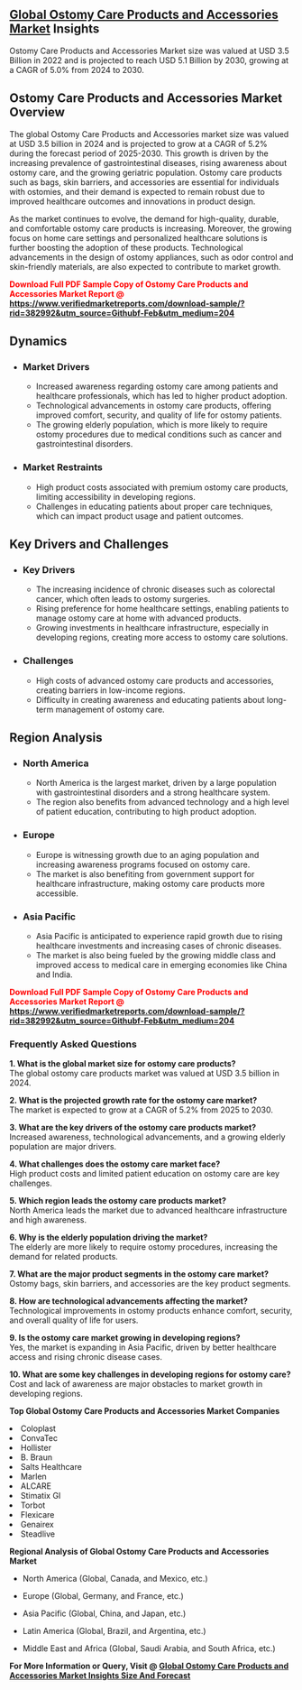 <h2><a href="https://www.verifiedmarketreports.com/download-sample/?rid=382992&amp;utm_source=Githubf&amp;utm_medium=204" target="_blank">Global Ostomy Care Products and Accessories Market</a> Insights</h2><p>Ostomy Care Products and Accessories Market size was valued at USD 3.5 Billion in 2022 and is projected to reach USD 5.1 Billion by 2030, growing at a CAGR of 5.0% from 2024 to 2030.</p><p> <h2>Ostomy Care Products and Accessories Market Overview</h2> <p>The global Ostomy Care Products and Accessories market size was valued at USD 3.5 billion in 2024 and is projected to grow at a CAGR of 5.2% during the forecast period of 2025-2030. This growth is driven by the increasing prevalence of gastrointestinal diseases, rising awareness about ostomy care, and the growing geriatric population. Ostomy care products such as bags, skin barriers, and accessories are essential for individuals with ostomies, and their demand is expected to remain robust due to improved healthcare outcomes and innovations in product design.</p> <p>As the market continues to evolve, the demand for high-quality, durable, and comfortable ostomy care products is increasing. Moreover, the growing focus on home care settings and personalized healthcare solutions is further boosting the adoption of these products. Technological advancements in the design of ostomy appliances, such as odor control and skin-friendly materials, are also expected to contribute to market growth.</p> <p><strong><p><span class=""><span style="color: #ff0000;"><strong>Download Full PDF Sample Copy of Ostomy Care Products and Accessories Market Report</strong> @ </span><a href="https://www.verifiedmarketreports.com/download-sample/?rid=382992&amp;utm_source=Githubf-Feb&amp;utm_medium=204" target="_blank">https://www.verifiedmarketreports.com/download-sample/?rid=382992&amp;utm_source=Githubf-Feb&amp;utm_medium=204</a></span></p></strong></p> <h2>Dynamics</h2> <ul> <li><h3>Market Drivers</h3> <ul> <li>Increased awareness regarding ostomy care among patients and healthcare professionals, which has led to higher product adoption.</li> <li>Technological advancements in ostomy care products, offering improved comfort, security, and quality of life for ostomy patients.</li> <li>The growing elderly population, which is more likely to require ostomy procedures due to medical conditions such as cancer and gastrointestinal disorders.</li> </ul> </li> <li><h3>Market Restraints</h3> <ul> <li>High product costs associated with premium ostomy care products, limiting accessibility in developing regions.</li> <li>Challenges in educating patients about proper care techniques, which can impact product usage and patient outcomes.</li> </ul> </li> </ul> <h2>Key Drivers and Challenges</h2> <ul> <li><h3>Key Drivers</h3> <ul> <li>The increasing incidence of chronic diseases such as colorectal cancer, which often leads to ostomy surgeries.</li> <li>Rising preference for home healthcare settings, enabling patients to manage ostomy care at home with advanced products.</li> <li>Growing investments in healthcare infrastructure, especially in developing regions, creating more access to ostomy care solutions.</li> </ul> </li> <li><h3>Challenges</h3> <ul> <li>High costs of advanced ostomy care products and accessories, creating barriers in low-income regions.</li> <li>Difficulty in creating awareness and educating patients about long-term management of ostomy care.</li> </ul> </li> </ul> <h2>Region Analysis</h2> <ul> <li><h3>North America</h3> <ul> <li>North America is the largest market, driven by a large population with gastrointestinal disorders and a strong healthcare system.</li> <li>The region also benefits from advanced technology and a high level of patient education, contributing to high product adoption.</li> </ul> </li> <li><h3>Europe</h3> <ul> <li>Europe is witnessing growth due to an aging population and increasing awareness programs focused on ostomy care.</li> <li>The market is also benefiting from government support for healthcare infrastructure, making ostomy care products more accessible.</li> </ul> </li> <li><h3>Asia Pacific</h3> <ul> <li>Asia Pacific is anticipated to experience rapid growth due to rising healthcare investments and increasing cases of chronic diseases.</li> <li>The market is also being fueled by the growing middle class and improved access to medical care in emerging economies like China and India.</li> </ul> </li> </ul> <p><strong><p><span class=""><span style="color: #ff0000;"><strong>Download Full PDF Sample Copy of Ostomy Care Products and Accessories Market Report</strong> @ </span><a href="https://www.verifiedmarketreports.com/download-sample/?rid=382992&amp;utm_source=Githubf-Feb&amp;utm_medium=204" target="_blank">https://www.verifiedmarketreports.com/download-sample/?rid=382992&amp;utm_source=Githubf-Feb&amp;utm_medium=204</a></span></p></strong></p> <h3>Frequently Asked Questions</h3> <p><strong>1. What is the global market size for ostomy care products?</strong><br>The global ostomy care products market was valued at USD 3.5 billion in 2024.</p> <p><strong>2. What is the projected growth rate for the ostomy care market?</strong><br>The market is expected to grow at a CAGR of 5.2% from 2025 to 2030.</p> <p><strong>3. What are the key drivers of the ostomy care products market?</strong><br>Increased awareness, technological advancements, and a growing elderly population are major drivers.</p> <p><strong>4. What challenges does the ostomy care market face?</strong><br>High product costs and limited patient education on ostomy care are key challenges.</p> <p><strong>5. Which region leads the ostomy care products market?</strong><br>North America leads the market due to advanced healthcare infrastructure and high awareness.</p> <p><strong>6. Why is the elderly population driving the market?</strong><br>The elderly are more likely to require ostomy procedures, increasing the demand for related products.</p> <p><strong>7. What are the major product segments in the ostomy care market?</strong><br>Ostomy bags, skin barriers, and accessories are the key product segments.</p> <p><strong>8. How are technological advancements affecting the market?</strong><br>Technological improvements in ostomy products enhance comfort, security, and overall quality of life for users.</p> <p><strong>9. Is the ostomy care market growing in developing regions?</strong><br>Yes, the market is expanding in Asia Pacific, driven by better healthcare access and rising chronic disease cases.</p> <p><strong>10. What are some key challenges in developing regions for ostomy care?</strong><br>Cost and lack of awareness are major obstacles to market growth in developing regions.</p> </p><p><strong>Top Global Ostomy Care Products and Accessories Market Companies</strong></p><div data-test-id=""><p><li>Coloplast</li><li> ConvaTec</li><li> Hollister</li><li> B. Braun</li><li> Salts Healthcare</li><li> Marlen</li><li> ALCARE</li><li> Stimatix GI</li><li> Torbot</li><li> Flexicare</li><li> Genairex</li><li> Steadlive</li></p><div><strong>Regional Analysis of&nbsp;Global Ostomy Care Products and Accessories Market</strong></div><ul><li dir="ltr"><p dir="ltr">North America&nbsp;(Global, Canada, and Mexico, etc.)</p></li><li dir="ltr"><p dir="ltr">Europe (Global, Germany, and France, etc.)</p></li><li dir="ltr"><p dir="ltr">Asia Pacific&nbsp;(Global, China, and Japan, etc.)</p></li><li dir="ltr"><p dir="ltr">Latin America&nbsp;(Global, Brazil, and Argentina, etc.)</p></li><li dir="ltr">Middle East and Africa&nbsp;(Global, Saudi Arabia, and South Africa, etc.)</li></ul><p><strong>For More Information or Query, Visit @&nbsp;</strong><strong><a href="https://www.verifiedmarketreports.com/product/ostomy-care-products-and-accessories-market/?utm_source=Githubf&amp;utm_medium=204" target="_blank">Global Ostomy Care Products and Accessories Market Insights Size And Forecast</a></strong></p></div>
